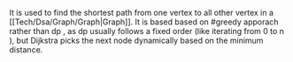 
It is used to find the shortest path from one vertex to all other vertex in a [[Tech/Dsa/Graph/Graph|Graph]].
It is based based on #greedy apporach rather than dp , as dp usually follows a fixed order (like iterating from 0 to n ), but Dijkstra picks the next node dynamically based on the minimum distance.



